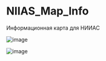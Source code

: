 # NIIAS_Map_Info
Информационная карта для НИИАС

![image](https://github.com/AleksandrKonst/NIIAS_Map_Info/assets/40522320/85a34a04-cc33-400f-aa66-c71700df8b79)

![image](https://github.com/AleksandrKonst/NIIAS_Map_Info/assets/40522320/cb90ac87-dff3-4268-a45a-515926a80b5b)
